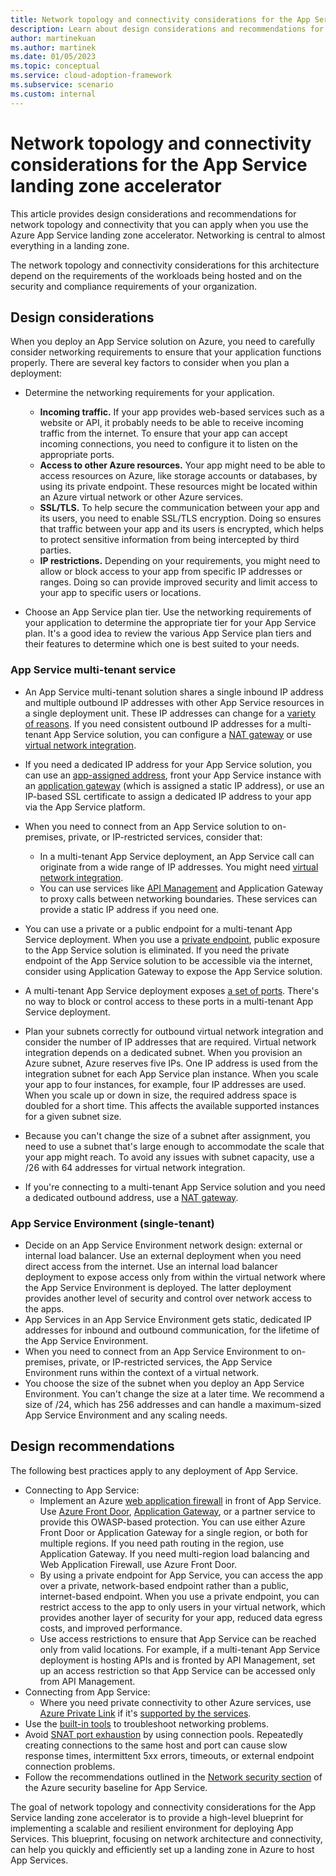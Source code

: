 ```yaml
---
title: Network topology and connectivity considerations for the App Service landing zone accelerator
description: Learn about design considerations and recommendations for network topology and connectivity in the Azure App Service landing zone accelerator.
author: martinekuan
ms.author: martinek
ms.date: 01/05/2023
ms.topic: conceptual
ms.service: cloud-adoption-framework
ms.subservice: scenario
ms.custom: internal
---
```


# Network topology and connectivity considerations for the App Service landing zone accelerator

This article provides design considerations and recommendations for network topology and connectivity that you can apply when you use the Azure App Service landing zone accelerator. Networking is central to almost everything in a landing zone.

The network topology and connectivity considerations for this architecture depend on the requirements of the workloads being hosted and on the security and compliance requirements of your organization.


## Design considerations

When you deploy an App Service solution on Azure, you need to carefully consider networking requirements to ensure that your application functions properly. There are several key factors to consider when you plan a deployment:

- Determine the networking requirements for your application.
    - **Incoming traffic.** If your app provides web-based services such as a website or API, it probably needs to be able to receive incoming traffic from the internet. To ensure that your app can accept incoming connections, you need to configure it to listen on the appropriate ports.
    - **Access to other Azure resources.** Your app might need to be able to access resources on Azure, like storage accounts or databases, by using its private endpoint. These resources might be located within an Azure virtual network or other Azure services.
    - **SSL/TLS.** To help secure the communication between your app and its users, you need to enable SSL/TLS encryption. Doing so ensures that traffic between your app and its users is encrypted, which helps to protect sensitive information from being intercepted by third parties.
    - **IP restrictions.** Depending on your requirements, you might need to allow or block access to your app from specific IP addresses or ranges. Doing so can provide improved security and limit access to your app to specific users or locations.
    
- Choose an App Service plan tier. Use the networking requirements of your application to determine the appropriate tier for your App Service plan. It's a good idea to review the various App Service plan tiers and their features to determine which one is best suited to your needs.

### App Service multi-tenant service

- An App Service multi-tenant solution shares a single inbound IP address and multiple outbound IP addresses with other App Service resources in a single deployment unit.  These IP addresses can change for a [variety of reasons](/azure/app-service/overview-inbound-outbound-ips#how-ip-addresses-work-in-app-service). If you need consistent outbound IP addresses for a multi-tenant App Service solution, you can configure a [NAT gateway](/azure/app-service/networking/nat-gateway-integration) or use [virtual network integration](/azure/app-service/overview-vnet-integration).
- If you need a dedicated IP address for your App Service solution, you can use an [app-assigned address](/azure/app-service/networking-features#app-assigned-address), front your App Service instance with an [application gateway](/azure/app-service/networking/app-gateway-with-service-endpoints) (which is assigned a static IP address), or use an IP-based SSL certificate to assign a dedicated IP address to your app via the App Service platform.

- When you need to connect from an App Service solution to on-premises, private, or IP-restricted services, consider that:
  - In a multi-tenant App Service deployment, an App Service call can originate from a wide range of IP addresses. You might need [virtual network integration](/azure/app-service/overview-vnet-integration).
  - You can use services like [API Management](/azure/api-management/api-management-key-concepts) and Application Gateway to proxy calls between networking boundaries. These services can provide a static IP address if you need one.
- You can use a private or a public endpoint for a multi-tenant App Service deployment. When you use a [private endpoint](/azure/app-service/networking/private-endpoint), public exposure to the App Service solution is eliminated. If you need the private endpoint of the App Service solution to be accessible via the internet, consider using Application Gateway to expose the App Service solution.
- A multi-tenant App Service deployment exposes [a set of ports](/azure/app-service/networking-features#app-service-ports). There's no way to block or control access to these ports in a multi-tenant App Service deployment.
- Plan your subnets correctly for outbound virtual network integration and consider the number of IP addresses that are required. Virtual network integration depends on a dedicated subnet. When you provision an Azure subnet, Azure reserves five IPs. One IP address is used from the integration subnet for each App Service plan instance. When you scale your app to four instances, for example, four IP addresses are used. When you scale up or down in size, the required address space is doubled for a short time. This affects the available supported instances for a given subnet size.
- Because you can't change the size of a subnet after assignment, you need to use a subnet that's large enough to accommodate the scale that your app might reach. To avoid any issues with subnet capacity, use a /26 with 64 addresses for virtual network integration.
- If you're connecting to a multi-tenant App Service solution and you need a dedicated outbound address, use a [NAT gateway](/azure/app-service/networking/nat-gateway-integration).

### App Service Environment (single-tenant)

- Decide on an App Service Environment network design: external or internal load balancer. Use an external deployment when you need direct access from the internet. Use an internal load balancer deployment to expose access only from within the virtual network where the App Service Environment is deployed. The latter deployment provides another level of security and control over network access to the apps.
- App Services in an App Service Environment gets static, dedicated IP addresses for inbound and outbound communication, for the lifetime of the App Service Environment.
- When you need to connect from an App Service Environment to on-premises, private, or IP-restricted services, the App Service Environment runs within the context of a virtual network.
- You choose the size of the subnet when you deploy an App Service Environment. You can't change the size at a later time. We recommend a size of /24, which has 256 addresses and can handle a maximum-sized App Service Environment and any scaling needs.

## Design recommendations

The following best practices apply to any deployment of App Service.

- Connecting to App Service:
  - Implement an Azure [web application firewall](/azure/web-application-firewall/overview) in front of App Service. Use [Azure Front Door](/azure/web-application-firewall/afds/afds-overview), [Application Gateway](/azure/web-application-firewall/ag/ag-overview), or a partner service to provide this OWASP-based protection. You can use either Azure Front Door or Application Gateway for a single region, or both for multiple regions. If you need path routing in the region, use Application Gateway. If you need multi-region load balancing and Web Application Firewall, use Azure Front Door.
  - By using a private endpoint for App Service, you can access the app over a private, network-based endpoint rather than a public, internet-based endpoint. When you use a private endpoint, you can restrict access to the app to only users in your virtual network, which provides another layer of security for your app, reduced data egress costs, and improved performance.
  - Use access restrictions to ensure that App Service can be reached only from valid locations. For example, if a multi-tenant App Service deployment is hosting APIs and is fronted by API Management, set up an access restriction so that App Service can be accessed only from API Management.
- Connecting from App Service:
  - Where you need private connectivity to other Azure services, use [Azure Private Link](/azure/private-link/private-link-overview) if it's [supported by the services](/azure/private-link/availability).
- Use the [built-in tools](https://azure.github.io/AppService/2021/04/13/Network-and-Connectivity-Troubleshooting-Tool.html) to troubleshoot networking problems.
- Avoid [SNAT port exhaustion](/azure/app-service/troubleshoot-intermittent-outbound-connection-errors) by using connection pools. Repeatedly creating connections to the same host and port can cause slow response times, intermittent 5xx errors, timeouts, or external endpoint connection problems.
- Follow the recommendations outlined in the [Network security section](/security/benchmark/azure/baselines/app-service-security-baseline?toc=/azure/app-service/toc.json#network-security) of the Azure security baseline for App Service.

The goal of network topology and connectivity considerations for the App Service landing zone accelerator is to provide a high-level blueprint for implementing a scalable and resilient environment for deploying App Services. This blueprint, focusing on network architecture and connectivity, can help you quickly and efficiently set up a landing zone in Azure to host App Services. 
